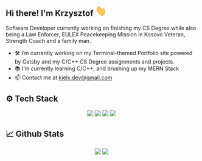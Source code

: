 ## Hi there! I'm Krzysztof <img src="https://raw.githubusercontent.com/Kielx/Kielx/main/wave.gif" width="30px">
Software Developer currently working on finishing my CS Degree while also being a Law Enforcer, EULEX Peacekeeping Mission in Kosovo Veteran, Strength Coach and a family man.

- 🛠️ I’m currently working on my Terminal-themed Portfolio site powered by Gatsby and my C/C++ CS Degree assignments and projects.
- 📚 I’m currently learning C/C++, and brushing up my MERN Stack
- 📫 Contact me at kielx.dev@gmail.com


## ⚙️ Tech Stack
<p align="center">
<img src="https://img.shields.io/badge/OS-LINUX-informational?style=flat&logo=arch-linux&logoColor=white&color=blue"></img>
<img src="https://img.shields.io/badge/Editor-VSCode-informational?style=flat&logo=visual-studio-code&logoColor=white&color=blue"></img>
<img src="https://img.shields.io/badge/Code-JavaScript-informational?style=flat&logo=JavaScript&logoColor=white&color=blue"></img>
<img src="https://img.shields.io/badge/Code-VSCODE-informational?style=flat&logo=visual-studio-code&logoColor=white&color=blue"></img>
</p>

##  📈 Github Stats

<p align="center">
<img width="49%" src="https://github-readme-stats.vercel.app/api/top-langs/?username=kielx&layout=compact&langs_count=3&theme=buefy"></img>
<img width="49%" src="https://github-readme-stats.vercel.app/api?username=kielx&count_private=true&show_icons=true&theme=buefy"></img>
</p>

<!--
**Kielx/Kielx** is a ✨ _special_ ✨ repository because its `README.md` (this file) appears on your GitHub profile.

Here are some ideas to get you started:

- 🔭 I’m currently working on ...
- 🌱 I’m currently learning ...
- 👯 I’m looking to collaborate on ...
- 🤔 I’m looking for help with ...
- 💬 Ask me about ...
- 📫 How to reach me: ...
- 😄 Pronouns: ...
- ⚡ Fun fact: ...
-->
<!--stackedit_data:
eyJoaXN0b3J5IjpbLTYzMjMxMTM3MiwtMTU5OTExODM3NSwtMT
E2MjQ0Miw3NDU3MjI4ODQsNDUwNDA2ODg2LDM0NzE4NDE3LDYz
NTM1NTY2OF19
-->